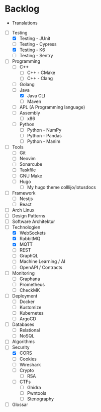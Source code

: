 # Backlog

- Translations

- [ ] Testing
  - [x] Testing - JUnit
  - [ ] Testing - Cypress
  - [x] Testing - K6
  - [ ] Testing - Sentry
- [ ] Programming
  - [ ] C++
    - [ ] C++ - CMake
    - [ ] C++ - Clang
  - [ ] Golang
  - [ ] Java
    - [x] Java CLI
    - [ ] Maven
  - [ ] APL (A Programming language)
  - [ ] Assembly
    - [ ] x86
  - [ ] Python
    - [ ] Python - NumPy
    - [ ] Python - Pandas
    - [ ] Python - Manim
- [ ] Tools
  - [ ] Git
  - [ ] Neovim
  - [ ] Sonarcube
  - [ ] Taskfile
  - [ ] GNU Make
  - [ ] Hugo
    - [ ] My hugo theme colllijo/lotusdocs
- [ ] Framework
  - [ ] Nestjs
  - [ ] React
- [ ] Arch Linux
- [ ] Design Patterns
- [ ] Software Architektur
- [ ] Technologien
  - [x] WebSockets
  - [x] RabbitMQ
  - [x] MQTT
  - [ ] REST
  - [ ] GraphQL
  - [ ] Machine Learning / AI
  - [ ] OpenAPI / Contracts
- [ ] Monitoring
  - [ ] Graphana
  - [ ] Prometheus
  - [ ] CheckMK
- [ ] Deployment
  - [ ] Docker
  - [ ] Kustomize
  - [ ] Kubernetes
  - [ ] ArgoCD
- [ ] Databases
  - [ ] Relational
  - [ ] NoSQL
- [ ] Algorithms
- [ ] Security
  - [x] CORS
  - [ ] Cookies
  - [ ] Wireshark
  - [ ] Crypto
    - [ ] RSA
  - [ ] CTFs
    - [ ] Ghidra
    - [ ] Pwntools
    - [ ] Stenography
- [ ] Glossar
